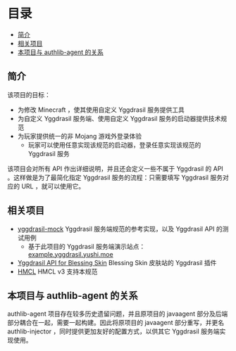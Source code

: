 <!-- START doctoc generated TOC please keep comment here to allow auto update -->
<!-- DON'T EDIT THIS SECTION, INSTEAD RE-RUN doctoc TO UPDATE -->
目录
=================

- [简介](#%E7%AE%80%E4%BB%8B)
- [相关项目](#%E7%9B%B8%E5%85%B3%E9%A1%B9%E7%9B%AE)
- [本项目与 authlib-agent 的关系](#%E6%9C%AC%E9%A1%B9%E7%9B%AE%E4%B8%8E-authlib-agent-%E7%9A%84%E5%85%B3%E7%B3%BB)

<!-- END doctoc generated TOC please keep comment here to allow auto update -->

## 简介
该项目的目标：
 * 为修改 Minecraft ，使其使用自定义 Yggdrasil 服务提供工具
 * 为自定义 Yggdrasil 服务端、使用自定义 Yggdrasil 服务的启动器提供技术规范
 * 为玩家提供统一的非 Mojang 游戏外登录体验
   * 玩家可以使用任意实现该规范的启动器，登录任意实现该规范的 Yggdrasil 服务

该项目会对所有 API 作出详细说明，并且还会定义一些不属于 Yggdrasil 的 API 。这样做是为了最简化指定 Yggdrasil 服务的流程：只需要填写 Yggdrasil 服务对应的 URL ，就可以使用它。

## 相关项目
 * [yggdrasil-mock](https://github.com/to2mbn/yggdrasil-mock)
    Yggdrasil 服务端规范的参考实现，以及 Yggdrasil API 的测试用例
	* 基于此项目的 Yggdrasil 服务端演示站点：[example.yggdrasil.yushi.moe](https://github.com/to2mbn/yggdrasil-mock/wiki/演示站点)
 * [Yggdrasil API for Blessing Skin](https://github.com/printempw/yggdrasil-api)
    Blessing Skin 皮肤站的 Yggdrasil 插件
 * [HMCL](https://github.com/huanghongxun/HMCL)
    HMCL v3 支持本规范

## 本项目与 authlib-agent 的关系
authlib-agent 项目存在较多历史遗留问题，并且原项目的 javaagent 部分及后端部分耦合在一起，需要一起构建。因此将原项目的 javaagent 部分重写，并更名 authlib-injector ，同时提供更加友好的配置方式，以供其它 Yggdrasil 服务端实现使用。
